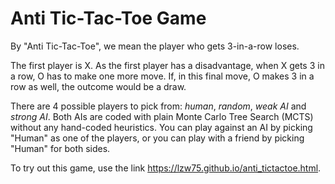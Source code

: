 # Anti Tic-Tac-Toe Game

By "Anti Tic-Tac-Toe", we mean the player who gets 3-in-a-row loses.

The first player is X. As the first player has a disadvantage, when X gets 3 in a row, O has to make one more move. If, in this final move, O makes 3 in a row as well, the outcome would be a draw.

There are 4 possible players to pick from: _human_, _random_, _weak AI_ and _strong AI_. Both AIs are coded with plain Monte Carlo Tree Search (MCTS) without any hand-coded heuristics. You can play against an AI by picking "Human" as one of the players, or you can play with a friend by picking "Human" for both sides.

To try out this game, use the link https://lzw75.github.io/anti_tictactoe.html.
